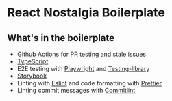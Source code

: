 # React Nostalgia Boilerplate

## What's in the boilerplate

- [Github Actions](https://github.com/features/actions) for PR testing and stale issues
- [TypeScript](https://www.typescriptlang.org/)
- E2E testing with [Playwright](https://playwright.dev/) and [Testing-library](https://testing-library.com/)
- [Storybook](https://storybook.js.org/)
- Linting with [Eslint](https://eslint.org/) and code formatting with [Prettier](https://prettier.io/)
- Linting commit messages with [Commitlint](https://github.com/conventional-changelog/commitlint)
